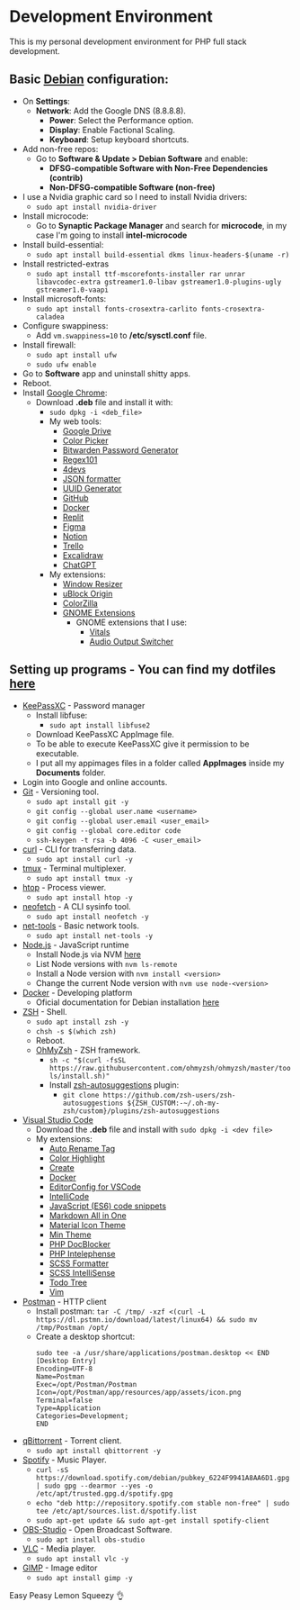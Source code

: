 # Development Environment

<p>This is my personal development environment for PHP full stack development.</p>

## Basic [Debian](https://www.debian.org/index.pt.html) configuration:
- On **Settings**:
  - **Network**: Add the Google DNS (8.8.8.8).
    - **Power**: Select the Performance option.
    - **Display**: Enable Factional Scaling.
    - **Keyboard**: Setup keyboard shortcuts.
- Add non-free repos:
  - Go to **Software & Update > Debian Software** and enable:
    - **DFSG-compatible Software with Non-Free Dependencies (contrib)**
    - **Non-DFSG-compatible Software (non-free)**
- I use a Nvidia graphic card so I need to install Nvidia drivers:
  - `sudo apt install nvidia-driver`
- Install microcode:
  - Go to **Synaptic Package Manager** and search for **microcode**, in my case I'm going to install **intel-microcode**
- Install build-essential:
  - `sudo apt install build-essential dkms linux-headers-$(uname -r)`
- Install restricted-extras
  - `sudo apt install ttf-mscorefonts-installer rar unrar libavcodec-extra gstreamer1.0-libav gstreamer1.0-plugins-ugly gstreamer1.0-vaapi`
- Install microsoft-fonts:
  - `sudo apt install fonts-crosextra-carlito fonts-crosextra-caladea`
- Configure swappiness:
  - Add `vm.swappiness=10` to **/etc/sysctl.conf** file.
- Install firewall:
  - `sudo apt install ufw`
  - `sudo ufw enable`
- Go to **Software** app and uninstall shitty apps.
- Reboot.
- Install [Google Chrome](https://www.google.com/intl/pt-BR/chrome/):
  - Download **.deb** file and install it with:
    - `sudo dpkg -i <deb_file>`
    - My web tools:
      - [Google Drive](https://www.google.com/intl/pt-br/drive/about.html)
      - [Color Picker](https://imagecolorpicker.com/en)
      - [Bitwarden Password Generator](https://bitwarden.com/password-generator/)
      - [Regex101](https://regex101.com/)
      - [4devs](https://www.4devs.com.br/)
      - [JSON formatter](https://jsonformatter.org/)
      - [UUID Generator](https://www.uuidgenerator.net/version4)
      - [GitHub](https://github.com/)
      - [Docker](https://www.docker.com/)
      - [Replit](https://replit.com/)
      - [Figma](https://www.figma.com/)
      - [Notion](https://www.notion.so/)
      - [Trello](https://trello.com/)
      - [Excalidraw](https://excalidraw.com/)
      - [ChatGPT](https://chat.openai.com/auth/login)
    - My extensions:
      - [Window Resizer](https://chromewebstore.google.com/detail/kkelicaakdanhinjdeammmilcgefonfh)
      - [uBlock Origin](https://chromewebstore.google.com/detail/ublock-origin/cjpalhdlnbpafiamejdnhcphjbkeiagm)
      - [ColorZilla](https://chromewebstore.google.com/detail/colorzilla/bhlhnicpbhignbdhedgjhgdocnmhomnp)
      - [GNOME Extensions](https://chromewebstore.google.com/detail/integra%C3%A7%C3%A3o-com-gnome-shel/gphhapmejobijbbhgpjhcjognlahblep)
        - GNOME extensions that I use:
          - [Vitals](https://extensions.gnome.org/extension/1460/vitals/)
          - [Audio Output Switcher](https://extensions.gnome.org/extension/751/audio-output-switcher/)

## Setting up programs - You can find my dotfiles [here](https://github.com/gnulll/dotfiles)
- [KeePassXC](https://keepassxc.org/) - Password manager
  - Install libfuse:
    - `sudo apt install libfuse2`
  - Download KeePassXC AppImage file.
  - To be able to execute KeePassXC give it permission to be executable.
  - I put all my appimages files in a folder called **AppImages** inside my **Documents** folder.
- Login into Google and online accounts.
- [Git](https://git-scm.com/) - Versioning tool.
  - `sudo apt install git -y`
  - `git config --global user.name <username>`
  - `git config --global user.email <user_email>`
  - `git config --global core.editor code`
  - `ssh-keygen -t rsa -b 4096 -C <user_email>`
- [curl](https://curl.se/) - CLI for transferring data.
  - `sudo apt install curl -y`
- [tmux](https://github.com/tmux/tmux/wiki) - Terminal multiplexer.
  - `sudo apt install tmux -y`
- [htop](https://github.com/htop-dev/htop) - Process viewer.
  - `sudo apt install htop -y`
- [neofetch](https://github.com/dylanaraps/neofetch) - A CLI sysinfo tool.
  - `sudo apt install neofetch -y`
- [net-tools](https://github.com/ecki/net-tools) - Basic network tools.
  - `sudo apt install net-tools -y`
- [Node.js](https://nodejs.org/en) - JavaScript runtime
  - Install Node.js via NVM [here](https://github.com/nvm-sh/nvm?tab=readme-ov-file#installing-and-updating)
  - List Node versions with `nvm ls-remote`
  - Install a Node version with `nvm install <version>`
  - Change the current Node version with `nvm use node-<version>`
- [Docker](https://www.docker.com/) - Developing platform
  - Oficial documentation for Debian installation [here](https://docs.docker.com/engine/install/debian/)
- [ZSH](https://www.zsh.org/) - Shell.
  - `sudo apt install zsh -y`
  - `chsh -s $(which zsh)`
  - Reboot.
  - [OhMyZsh](https://ohmyz.sh/) - ZSH framework.
    - `sh -c "$(curl -fsSL https://raw.githubusercontent.com/ohmyzsh/ohmyzsh/master/tools/install.sh)"`
    - Install [zsh-autosuggestions](https://github.com/zsh-users/zsh-autosuggestions) plugin:
      - `git clone https://github.com/zsh-users/zsh-autosuggestions ${ZSH_CUSTOM:-~/.oh-my-zsh/custom}/plugins/zsh-autosuggestions`
- [Visual Studio Code](https://code.visualstudio.com/)
  - Download the **.deb** file and install with `sudo dpkg -i <dev file>`
  - My extensions:
    - [Auto Rename Tag](https://marketplace.visualstudio.com/items?itemName=formulahendry.auto-rename-tag)
    - [Color Highlight](https://marketplace.visualstudio.com/items?itemName=naumovs.color-highlight)
    - [Create](https://marketplace.visualstudio.com/items?itemName=hideoo.create)
    - [Docker](https://marketplace.visualstudio.com/items?itemName=ms-azuretools.vscode-docker)
    - [EditorConfig for VSCode](https://marketplace.visualstudio.com/items?itemName=EditorConfig.EditorConfig)
    - [IntelliCode](https://marketplace.visualstudio.com/items?itemName=VisualStudioExptTeam.vscodeintellicode)
    - [JavaScript (ES6) code snippets](https://marketplace.visualstudio.com/items?itemName=xabikos.JavaScriptSnippets)
    - [Markdown All in One](https://marketplace.visualstudio.com/items?itemName=yzhang.markdown-all-in-one)
    - [Material Icon Theme](https://marketplace.visualstudio.com/items?itemName=PKief.material-icon-theme)
    - [Min Theme](https://marketplace.visualstudio.com/items?itemName=miguelsolorio.min-theme)
    - [PHP DocBlocker](https://marketplace.visualstudio.com/items?itemName=neilbrayfield.php-docblocker)
    - [PHP Intelephense](https://marketplace.visualstudio.com/items?itemName=bmewburn.vscode-intelephense-client)
    - [SCSS Formatter](https://marketplace.visualstudio.com/items?itemName=sibiraj-s.vscode-scss-formatter)
    - [SCSS IntelliSense](https://marketplace.visualstudio.com/items?itemName=mrmlnc.vscode-scss)
    - [Todo Tree](https://marketplace.visualstudio.com/items?itemName=Gruntfuggly.todo-tree)
    - [Vim](https://marketplace.visualstudio.com/items?itemName=vscodevim.vim)
- [Postman](https://www.postman.com/) - HTTP client
  - Install postman: `tar -C /tmp/ -xzf <(curl -L https://dl.pstmn.io/download/latest/linux64) && sudo mv /tmp/Postman /opt/`
  - Create a desktop shortcut: 
    ```
    sudo tee -a /usr/share/applications/postman.desktop << END
    [Desktop Entry]
    Encoding=UTF-8
    Name=Postman
    Exec=/opt/Postman/Postman
    Icon=/opt/Postman/app/resources/app/assets/icon.png
    Terminal=false
    Type=Application
    Categories=Development;
    END
    ```
- [qBittorrent](https://www.qbittorrent.org/download) - Torrent client.
  - `sudo apt install qbittorrent -y`
- [Spotify](https://www.spotify.com/br-pt/download/linux/) - Music Player.
  - `curl -sS https://download.spotify.com/debian/pubkey_6224F9941A8AA6D1.gpg | sudo gpg --dearmor --yes -o /etc/apt/trusted.gpg.d/spotify.gpg`
  - `echo "deb http://repository.spotify.com stable non-free" | sudo tee /etc/apt/sources.list.d/spotify.list`
  - `sudo apt-get update && sudo apt-get install spotify-client`
- [OBS-Studio](https://obsproject.com/pt-br/download) - Open Broadcast Software.
  - `sudo apt install obs-studio`
- [VLC](https://www.videolan.org/vlc/index.pt_BR.html) - Media player.
  - `sudo apt install vlc -y`
- [GIMP](https://www.gimp.org/) - Image editor
  - `sudo apt install gimp -y`

Easy Peasy Lemon Squeezy 👌
